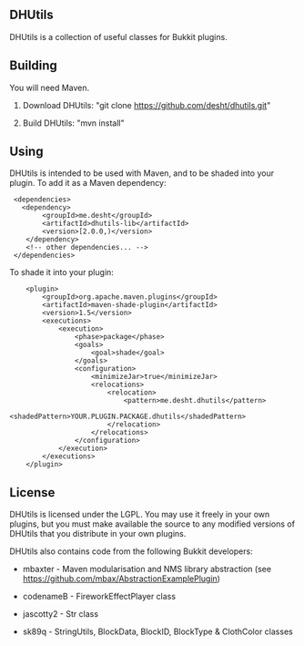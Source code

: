 ## DHUtils

DHUtils is a collection of useful classes for Bukkit plugins.

## Building

You will need Maven.

1) Download DHUtils: "git clone https://github.com/desht/dhutils.git"

2) Build DHUtils: "mvn install"

## Using

DHUtils is intended to be used with Maven, and to be shaded into your plugin.  To add it as a Maven dependency:

     <dependencies>
       <dependency>
            <groupId>me.desht</groupId>
            <artifactId>dhutils-lib</artifactId>
            <version>[2.0.0,)</version>
        </dependency>
        <!-- other dependencies... -->
     </dependencies>
     
To shade it into your plugin:

        <plugin>
            <groupId>org.apache.maven.plugins</groupId>
            <artifactId>maven-shade-plugin</artifactId>
            <version>1.5</version>
            <executions>
                <execution>
                    <phase>package</phase>
                    <goals>
                        <goal>shade</goal>
                    </goals>
                    <configuration>
                        <minimizeJar>true</minimizeJar>
                        <relocations>
                            <relocation>
                                <pattern>me.desht.dhutils</pattern>
                                <shadedPattern>YOUR.PLUGIN.PACKAGE.dhutils</shadedPattern>
                            </relocation>
                        </relocations>
                    </configuration>
                </execution>
            </executions>
        </plugin>

## License

DHUtils is licensed under the LGPL.  You may use it freely in your own plugins, but you must make available the source to any modified
versions of DHUtils that you distribute in your own plugins.

DHUtils also contains code from the following Bukkit developers:

* mbaxter - Maven modularisation and NMS library abstraction (see https://github.com/mbax/AbstractionExamplePlugin)

* codenameB - FireworkEffectPlayer class

* jascotty2 - Str class

* sk89q - StringUtils, BlockData, BlockID, BlockType & ClothColor classes

